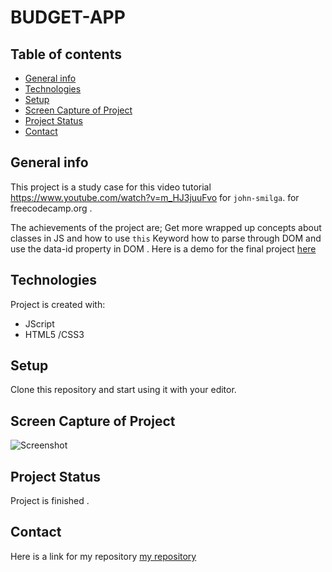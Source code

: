 # BUDGET-APP

## Table of contents

- [General info](#general-info)
- [Technologies](#technologies)
- [Setup](#setup)
- [Screen Capture of Project](#screen-capture-of-project)
- [Project Status](#project-status)
- [Contact](#contact)

## General info

This project is a study case for this video tutorial https://www.youtube.com/watch?v=m_HJ3juuFvo for `john-smilga`. for freecodecamp.org .

The achievements of the project are;
Get more wrapped up concepts about classes in JS and how to use `this` Keyword
how to parse through DOM and use the data-id property in DOM .
Here is a demo for the final project [here](https://rashaali84.github.io/budget-app/)

## Technologies

Project is created with:

- JScript
- HTML5 /CSS3

## Setup

Clone this repository and start using it with your editor.

## Screen Capture of Project

![Screenshot]()

## Project Status

Project is finished .

## Contact

Here is a link for my repository [my repository](https://rashaali84.github.io/)

